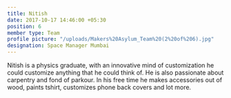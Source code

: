 ```yaml
---
title: Nitish
date: 2017-10-17 14:46:00 +05:30
position: 6
member type: Team
profile picture: "/uploads/Makers%20Asylum_Team%20(2%20of%206).jpg"
designation: Space Manager Mumbai
---
```


Nitish is a physics graduate, with an innovative mind of customization he could customize anything that he could think of. He is also passionate about carpentry and fond of parkour. In his free time he makes accessories out of wood, paints tshirt, customizes phone back covers and lot more.